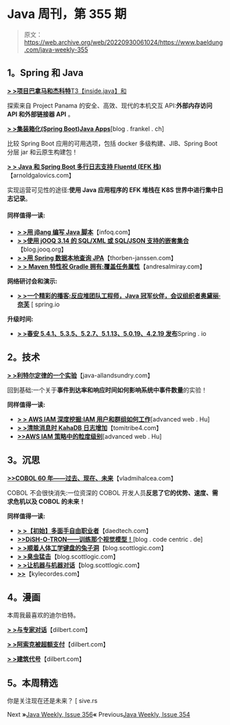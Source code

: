 # Java 周刊，第 355 期

> 原文：<https://web.archive.org/web/20220930061024/https://www.baeldung.com/java-weekly-355>

## 1。Spring 和 Java

[**> >项目巴拿马和杰科特**T3【inside.java】和](https://web.archive.org/web/20220628122001/https://inside.java/2020/10/06/jextract/)

探索来自 Project Panama 的安全、高效、现代的本机交互 API:**外部内存访问 API 和外部链接器 API** 。

[**> >集装箱化(Spring Boot)Java Apps**](https://web.archive.org/web/20220628122001/https://blog.frankel.ch/hitchhiker-guide-containerizing-java-apps/)[blog . frankel . ch]

比较 Spring Boot 应用的可用选项，包括 docker 多级构建、JIB、Spring Boot 分层 jar 和云原生构建包！

[**> > Java 和 Spring Boot 多行日志支持 Fluentd (EFK 栈)**](https://web.archive.org/web/20220628122001/https://arnoldgalovics.com/java-and-spring-boot-multiline-log-support-for-fluentd-efk-stack/)【arnoldgalovics.com】

实现运营可见性的途径:**使用 Java 应用程序的 EFK 堆栈在 K8S 世界中进行集中日志记录**。

#### 同样值得一读:

*   [**> >用 jBang 编写 Java 脚本**](https://web.archive.org/web/20220628122001/https://www.infoq.com/news/2020/10/scripting-java-jbang/)【infoq.com】
*   [**> >使用 jOOQ 3.14 的 SQL/XML 或 SQL/JSON 支持的嵌套集合**](https://web.archive.org/web/20220628122001/https://blog.jooq.org/2020/10/09/nesting-collections-with-jooq-3-14s-sql-xml-or-sql-json-support/)【blog.jooq.org】
*   [**> >用 Spring 数据本地查询 JPA**](https://web.archive.org/web/20220628122001/https://thorben-janssen.com/native-queries-with-spring-data-jpa/)【thorben-janssen.com】
*   [**> > Maven 特性祝 Gradle 拥有:覆盖任务属性**](https://web.archive.org/web/20220628122001/http://andresalmiray.com/maven-features-i-wish-gradle-had-override-task-properties/)【andresalmiray.com】

**网络研讨会和演示:**

*   [**> >一个精彩的播客:反应堆团队工程师，Java 冠军伙伴，会议组织者奥黛丽·奈芙**](https://web.archive.org/web/20220628122001/https://spring.io/blog/2020/10/08/a-bootiful-podcast-reactor-team-engineer-fellow-java-champion-and-conference-organizer-audrey-neveu) [ spring.io

**升级时间:**

*   [**> >春安 5.4.1、5.3.5、5.2.7、5.1.13、5.0.19、4.2.19 发布**](https://web.archive.org/web/20220628122001/https://spring.io/blog/2020/10/08/spring-security-5-4-1-5-3-5-5-2-7-5-1-13-5-0-19-4-2-19-released)Spring . io

## 2。技术

[**> >利特尔定律的一个实验**](https://web.archive.org/web/20220628122001/http://www.java-allandsundry.com/2020/10/littles-law-in-action-experiment.html)【java-allandsundry.com】

回到基础:一个关于**事件到达率和响应时间如何影响系统中事件数量**的实验！

**同样值得一读:**

*   [**> > AWS IAM 深度挖掘:IAM 用户和群组如何工作**](https://web.archive.org/web/20220628122001/https://advancedweb.hu/aws-iam-deep-dive-how-iam-users-and-groups-work/)[advanced web . Hu]
*   [**> >清除消息时 KahaDB 日志增加**](https://web.archive.org/web/20220628122001/https://tomitribe4.wpengine.com/blog/kahadb-logs-increasing-when-messages-are-purged/)【tomitribe4.com】
*   [**>>AWS IAM 策略中的粒度级别**](https://web.archive.org/web/20220628122001/https://advancedweb.hu/granularity-levels-in-aws-iam-policies/)[advanced web . Hu]

## 3。沉思

[**>>COBOL 60 年——过去、现在、未来**](https://web.archive.org/web/20220628122001/https://vladmihalcea.com/60-years-cobol-future/)【vladmihalcea.com】

COBOL 不会很快消失:一位资深的 COBOL 开发人员**反思了它的优势、速度、需求危机以及 COBOL 的未来！**

**同样值得一读:**

*   [**> >【初始】多面手自由职业者**](https://web.archive.org/web/20220628122001/https://daedtech.com/in-defense-of-initial-generalist-freelancing/)【daedtech.com】
*   [**>>DiSH-O-TRON——训练那个视觉模型！**](https://web.archive.org/web/20220628122001/https://blog.codecentric.de/en/2020/10/dish-o-tron-train-that-vision-model/)[blog . code centric . de]
*   [**> >顺着人体工学键盘的兔子洞**](https://web.archive.org/web/20220628122001/https://blog.scottlogic.com/2020/10/09/ergo-rabbit-hole.html)【blog.scottlogic.com】
*   [**> >臭虫猛击**](https://web.archive.org/web/20220628122001/https://blog.scottlogic.com/2020/10/07/bug-bashes.html)【blog.scottlogic.com】
*   [**> >让机器与机器对话**](https://web.archive.org/web/20220628122001/https://blog.scottlogic.com/2020/10/06/let-machines-talk-to-machines.html)【blog.scottlogic.com】
*   [**>>**](https://web.archive.org/web/20220628122001/https://kylecordes.com/2020/a-dip-in-the-stream)【kylecordes.com】

## 4。漫画

本周我最喜欢的迪尔伯特。

[**> >与专家对话**](https://web.archive.org/web/20220628122001/https://dilbert.com/strip/2020-10-14)【dilbert.com】

[**> >阿索克被超额支付**](https://web.archive.org/web/20220628122001/https://dilbert.com/strip/2020-10-10)【dilbert.com】

[**> >建筑代号**](https://web.archive.org/web/20220628122001/https://dilbert.com/strip/2020-10-11)【dilbert.com】

## 5。本周精选

你是关注现在还是未来？ [ sive.rs

Next **»**[Java Weekly, Issue 356](/web/20220628122001/https://www.baeldung.com/java-weekly-356)**«** Previous[Java Weekly, Issue 354](/web/20220628122001/https://www.baeldung.com/java-weekly-354)